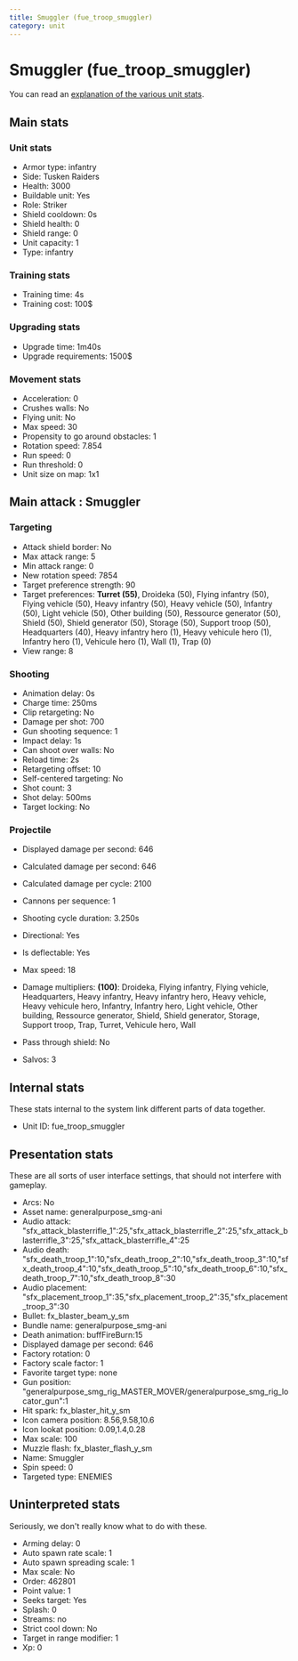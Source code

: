 ```yaml
---
title: Smuggler (fue_troop_smuggler)
category: unit
---
```


# Smuggler (fue_troop_smuggler)

You can read an [explanation  of the various unit stats](unitexplained.md).

## Main stats

### Unit stats

  * Armor type: infantry
  * Side: Tusken Raiders
  * Health: 3000
  * Buildable unit: Yes
  * Role: Striker
  * Shield cooldown: 0s
  * Shield health: 0
  * Shield range: 0
  * Unit capacity: 1
  * Type: infantry

### Training stats

  * Training time: 4s
  * Training cost: 100$

### Upgrading stats

  * Upgrade time: 1m40s
  * Upgrade requirements: 1500$

### Movement stats

  * Acceleration: 0
  * Crushes walls: No
  * Flying unit: No
  * Max speed: 30
  * Propensity to go around obstacles: 1
  * Rotation speed: 7.854
  * Run speed: 0
  * Run threshold: 0
  * Unit size on map: 1x1

## Main attack : Smuggler

### Targeting

  * Attack shield border: No
  * Max attack range: 5
  * Min attack range: 0
  * New rotation speed: 7854
  * Target preference strength: 90
  * Target preferences: **Turret (55)**, Droideka (50), Flying infantry (50), Flying vehicle (50), Heavy infantry (50), Heavy vehicle (50), Infantry (50), Light vehicle (50), Other building (50), Ressource generator (50), Shield (50), Shield generator (50), Storage (50), Support troop (50), Headquarters (40), Heavy infantry hero (1), Heavy vehicule hero (1), Infantry hero (1), Vehicule hero (1), Wall (1), Trap (0)
  * View range: 8

### Shooting

  * Animation delay: 0s
  * Charge time: 250ms
  * Clip retargeting: No
  * Damage per shot: 700
  * Gun shooting sequence: 1
  * Impact delay: 1s
  * Can shoot over walls: No
  * Reload time: 2s
  * Retargeting offset: 10
  * Self-centered targeting: No
  * Shot count: 3
  * Shot delay: 500ms
  * Target locking: No

### Projectile

  * Displayed damage per second: 646
  * Calculated damage per second: 646
  * Calculated damage per cycle: 2100

  * Cannons per sequence: 1
  * Shooting cycle duration: 3.250s
  * Directional: Yes
  * Is deflectable: Yes
  * Max speed: 18
  * Damage multipliers: **(100)**: Droideka, Flying infantry, Flying vehicle, Headquarters, Heavy infantry, Heavy infantry hero, Heavy vehicle, Heavy vehicule hero, Infantry, Infantry hero, Light vehicle, Other building, Ressource generator, Shield, Shield generator, Storage, Support troop, Trap, Turret, Vehicule hero, Wall
  * Pass through shield: No
  * Salvos: 3

## Internal stats

These stats internal to the system link different parts of data together.

  * Unit ID: fue_troop_smuggler

## Presentation stats

These are all sorts of user interface settings, that should not interfere with gameplay.

  * Arcs: No
  * Asset name: generalpurpose_smg-ani
  * Audio attack: "sfx_attack_blasterrifle_1":25,"sfx_attack_blasterrifle_2":25,"sfx_attack_blasterrifle_3":25,"sfx_attack_blasterrifle_4":25
  * Audio death: "sfx_death_troop_1":10,"sfx_death_troop_2":10,"sfx_death_troop_3":10,"sfx_death_troop_4":10,"sfx_death_troop_5":10,"sfx_death_troop_6":10,"sfx_death_troop_7":10,"sfx_death_troop_8":30
  * Audio placement: "sfx_placement_troop_1":35,"sfx_placement_troop_2":35,"sfx_placement_troop_3":30
  * Bullet: fx_blaster_beam_y_sm
  * Bundle name: generalpurpose_smg-ani
  * Death animation: buffFireBurn:15
  * Displayed damage per second: 646
  * Factory rotation: 0
  * Factory scale factor: 1
  * Favorite target type: none
  * Gun position: "generalpurpose_smg_rig_MASTER_MOVER/generalpurpose_smg_rig_locator_gun":1
  * Hit spark: fx_blaster_hit_y_sm
  * Icon camera position: 8.56,9.58,10.6
  * Icon lookat position: 0.09,1.4,0.28
  * Max scale: 100
  * Muzzle flash: fx_blaster_flash_y_sm
  * Name: Smuggler
  * Spin speed: 0
  * Targeted type: ENEMIES

## Uninterpreted stats

Seriously, we don't really know what to do with these.

  * Arming delay: 0
  * Auto spawn rate scale: 1
  * Auto spawn spreading scale: 1
  * Max scale: No
  * Order: 462801
  * Point value: 1
  * Seeks target: Yes
  * Splash: 0
  * Streams: no
  * Strict cool down: No
  * Target in range modifier: 1
  * Xp: 0

